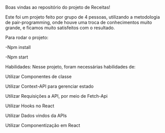 Boas vindas ao repositório do projeto de Receitas!


Este foi um projeto feito por grupo de 4 pessoas, utilizando a metodologia de pair-programming, onde houve uma troca de conhecimentos muito grande, e ficamos muito satisfeitos com o resultado.




Para rodar o projeto:

-Npm install

-Npm start



Habilidades:
Nesse projeto, foram necessárias habilidades de:

Utilizar Componentes de classe

Utilizar Context-API para gerenciar estado

Utilizar Requisições a API, por meio de Fetch-Api

Utilizar Hooks no React

Utilizar Dados vindos da APIs

Utilizar Componentização em React
